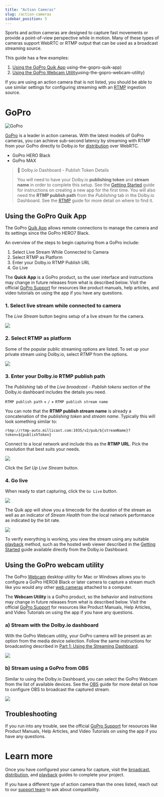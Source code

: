 ```yaml
---
title: "Action Cameras"
slug: /action-cameras
sidebar_position: 5
---
```

Sports and action cameras are designed to capture fast movements or provide a point-of-view perspective while in motion. Many of these types of cameras support WebRTC or RTMP output that can be used as a broadcast streaming source.

This guide has a few examples:

1. [Using the GoPro Quik App](/millicast/capture/action-cameras.md) using-the-gopro-quik-app)
2. [Using the GoPro Webcam Utility](/millicast/capture/action-cameras.md)using-the-gopro-webcam-utility)

If you are using an action camera that is not listed, you should be able to use similar settings for configuring streaming with an [RTMP](/millicast/broadcast/using-rtmp-and-rtmps.md) ingestion source.

# GoPro

![GoPro](https://dolby.io/wp-content/uploads/2023/01/Dolby.io_Live-Stream-With-GoPro-Via-Dolby.io-Streaming@3x-100-2048x847.jpg)

[GoPro](https://gopro.com/) is a leader in action cameras. With the latest models of GoPro cameras, you can achieve sub-second latency by streaming with RTMP from your GoPro directly to Dolby.io for [distribution](/millicast/distribution/index.mdx) over WebRTC.

<ul class="checkBoxList">
<li> GoPro HERO Black</li>
<li> GoPro MAX</li>
</ul>

> 📘 Dolby.io Dashboard - Publish Token Details
> 
> You will need to have your Dolby.io **publishing token** and **stream name** in order to complete this setup. See the [Getting Started](/millicast/getting-started/using-the-dashboard.md) guide for instructions on creating a new app for the first time. You will also need the **RTMP publish path** from the _Publishing_ tab in the Dolby.io Dashboard. See the [RTMP](/millicast/broadcast/using-rtmp-and-rtmps.md) guide for more detail on where to find it.

## Using the GoPro Quik App

The GoPro [Quik App](https://gopro.com/en/us/shop/quik-app-video-photo-editor) allows remote connections to manage the camera and its settings since the GoPro HERO7 Black. 

An overview of the steps to begin capturing from a GoPro include:

1. Select Live Stream While Connected to Camera
2. Select RTMP as Platform
3. Enter your Dolby.io RTMP Publish URL
4. Go Live

The **Quick App** is a GoPro product, so the user interface and instructions may change in future releases from what is described below.  Visit the official [GoPro Support](https://community.gopro.com/s/?language=en_US) for resources like product manuals, help articles, and video tutorials on using the app if you have any questions.

### 1. Select live stream while connected to camera

The _Live Stream_ button begins setup of a live stream for the camera.


![](../assets/img/go-pro-hero8-camera-quik-app-live-stream.png)



### 2. Select RTMP as platform

Some of the popular public streaming options are listed. To set up your private stream using Dolby.io, select _RTMP_ from the options.


![](../assets/img/go-pro-quik-live-stream-rtmp.jpg)



### 3. Enter your Dolby.io RTMP publish path

The _Publishing_ tab of the _Live broadcast - Publish tokens_ section of the Dolby.io dashboard includes the details you need.

<div style={{marginLeft: "20px"}}>

`RTMP publish path` + `/` + `RTMP publish stream name`

</div>

You can note that the **RTMP publish stream name** is already a concatenation of the _publishing token_ and _stream name_. Typically this will look something similar to:

```
rtmp://rtmp-auto.millicast.com:1935/v2/pub/${streamName}?token=${publishToken}
```

Connect to a local network and include this as the **RTMP URL**. Pick the resolution that best suits your needs.


![](../assets/img/gopro-stream-to-rtmp.png)



Click the _Set Up Live Stream_ button.

### 4. Go live

When ready to start capturing, click the `Go Live` button.


![](../assets/img/gopro-quik-go-live.png)



The Quik app will show you a timecode for the duration of the stream as well as an indicator of _Stream Health_ from the local network performance as indicated by the bit rate.


![](../assets/img/gopro-stream-health.png)



To verify everything is working, you view the stream using any suitable [playback](/millicast/playback/index.mdx) method, such as the hosted web viewer described in the [Getting Started](/millicast/introduction-to-streaming-apis.mdx) guide available directly from the Dolby.io Dashboard.

## Using the GoPro webcam utility

The GoPro [Webcam](https://community.gopro.com/s/article/GoPro-Webcam?language=en_US) desktop utility for Mac or Windows allows you to configure a GoPro HERO8 Black or later camera to capture a stream much like you would any other [web cameras](/millicast/capture/web-cameras.mdx) attached to a computer. 

The **Webcam Utility** is a GoPro product, so the behavior and instructions may change in future releases from what is described below.  Visit the official [GoPro Support](https://community.gopro.com/s/?language=en_US) for resources like Product Manuals, Help Articles, and Video Tutorials on using the app if you have any questions.

### a) Stream with the Dolby.io dashboard

With the GoPro Webcam utility, your GoPro camera will be present as an option from the media device selection. Follow the same instructions for broadcasting described in [Part 1: Using the Streaming Dashboard](/millicast/getting-started/using-the-dashboard.md).


![](../assets/img/GoPro_Web_Cam.png)



### b) Stream using a GoPro from OBS

Similar to using the Dolby.io Dashboard, you can select the GoPro Webcam from the list of available devices. See the [OBS](/millicast/software-encoders/using-obs.md) guide for more detail on how to configure OBS to broadcast the captured stream.


![](../assets/img/GoProOBS.png)



## Troubleshooting

If you run into any trouble, see the official [GoPro Support](https://community.gopro.com/s/?language=en_US) for resources like Product Manuals, Help Articles, and Video Tutorials on using the app if you have any questions.

# Learn more

Once you have configured your camera for capture, visit the [broadcast](/millicast/broadcast/index.mdx), [distribution](/millicast/distribution/index.mdx), and [playback](/millicast/playback/index.mdx) guides to complete your project.

If you have a different type of action camera than the ones listed, reach out to our [support team](https://support.dolby.io/) to ask about compatibility.
